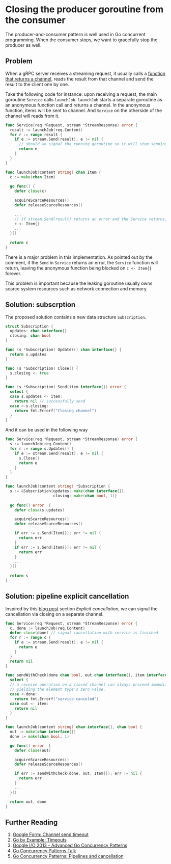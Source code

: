# Closing the producer goroutine from the consumer

The producer-and-consumer pattern is well used in Go concurrent programming. When
the consumer stops, we want to gracefully stop the producer as well.

## Problem

When a gRPC server receives a streaming request,  it usually calls a
[function that returns a channel](https://talks.golang.org/2012/concurrency.slide#25),
reads the result from that channel and send the result to the client one by one.

Take the following code for instance: upon receiving a request, the main goroutine
`Service` calls `launchJob`. `launchJob` starts a separate goroutine as an anonymous
function call and returns a channel. In the anonymous function, items will be sent to
channel. And `Service` on the otherside of the channel will reads from it.

```go
func Service(req *Request, stream *StreamResponse) error {
  result := launchJob(req.Content)
  for r := range result {
    if e := stream.Send(result); e != nil {
      // should we signal the running goroutine so it will stop sending?
      return e
    }
  }
}

func launchJob(content string) chan Item {
  c := make(chan Item)
  
  go func() {
    defer close(c)

    acquireScarceResources()
    defer releaseScarceResources()

    ...
    // if stream.Send(result) returns an error and the Service returns, this will be blocked
    c <- Item{}
    ...
  }()
  
  return c
}
```

There is a major problem in this implementation. As pointed out by the comment,
if the `Send` in `Service` returns an error, the `Service` function will return,
leaving the anonymous function being blocked on `c <- Item{}` forever.

This problem is important because the leaking goroutine usually owns scarce system
resources such as network connection and memory.

## Solution: subscrption

The proposed solution contains a new data structure `Subscription`.

```go
struct Subscription {
  updates: chan interface{}
  closing: chan bool
}

func (s *Subscription) Updates() chan interface{} {
  return s.updates
}

func (s *Subscription) Close() {
  s.closing <- true
}

func (s *Subscription) Send(item interface{}) error {
  select {
  case s.updates <- item:
    return nil // successfully send 
  case <-s.closing:
    return fmt.Errorf("Closing channel")
  }
}
```

And it can be used in the following way

```go
func Service(req *Request, stream *StreamResponse) error {
  s := launchJob(req.Content)
  for r := range s.Updates() {
    if e := stream.Send(result); e != nil {
      s.Close()
      return e
    }
  }
}

func launchJob(content string) *Subscription {
  s := &Subscription{updates: make(chan interface{}),
                     closing: make(chan bool, 1)}
  
  go func() error  {
    defer close(s.updates)

    acquireScarceResources()
    defer releaseScarceResources()

    if err := s.Send(Item{}); err != nil {
      return err
    }
    if err := s.Send(Item{}); err != nil {
      return err
    }
    ...
  }()
  
  return s
}
```

## Solution: pipeline explicit cancellation

Inspired by this [blog post](https://blog.golang.org/pipelines) section
*Explicit cancellation*, we can signal the cancellation via closing on a separate
channel.

```go
func Service(req *Request, stream *StreamResponse) error {
  c, done := launchJob(req.Content)
  defer close(done) // signal cancellation with service is finished
  for r := range c {
    if e := stream.Send(result); e != nil {
      return e
    }
  }
  return nil
}

func sendWithCheck(done chan bool, out chan interface{}, item interface{}) {
  select {
  // a receive operation on a closed channel can always proceed immediately,
  // yielding the element type's zero value.
  case <-done:
    return fmt.Errorf("service canceled")
  case out <- item:
    return nil
  }
}

func launchJob(content string) chan interface{}, chan bool {
  out := make(chan interface{})
  done := make(chan bool, 1)

  go func() error  {
    defer close(out)

    acquireScarceResources()
    defer releaseScarceResources()

    if err := sendWithCheck(done, out, Item{}); err != nil {
      return err
    }
    ...
  }()

  return out, done
}
```

## Further Reading

1. [Google Form: Channel send timeout](https://groups.google.com/forum/#!topic/golang-nuts/Oth9CmJPoqo)
2. [Go by Example: Timeouts](https://gobyexample.com/timeouts)
3. [Google I/O 2013 - Advanced Go Concurrency Patterns](https://www.youtube.com/watch?v=QDDwwePbDtw&t=111s)
4. [Go Concurrency Patterns Talk](https://talks.golang.org/2012/concurrency.slide)
5. [Go Concurrency Patterns: Pipelines and cancellation](https://blog.golang.org/pipelines)